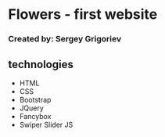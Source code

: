 # Flowers - first website 
### Created by: Sergey Grigoriev

## technologies
- HTML
- CSS
- Bootstrap
- JQuery
- Fancybox
- Swiper Slider JS
